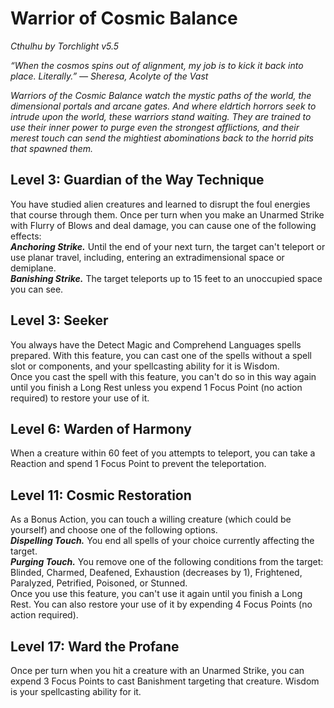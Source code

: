 # Warrior of Cosmic Balance
*Cthulhu by Torchlight v5.5*

*“When the cosmos spins out of alignment, my job is to kick it back into place. Literally.” — Sheresa, Acolyte of the Vast*

*Warriors of the Cosmic Balance watch the mystic paths of the world, the dimensional portals and arcane gates. And where eldrtich horrors seek to intrude upon the world, these warriors stand waiting. They are trained to use their inner power to purge even the strongest afflictions, and their merest touch can send the mightiest abominations back to the horrid pits that spawned them.*

## Level 3: Guardian of the Way Technique
You have studied alien creatures and learned to disrupt the foul energies that course through them. Once per turn when you make an Unarmed Strike with Flurry of Blows and deal damage, you can cause one of the following effects:  
***Anchoring Strike.*** Until the end of your next turn, the target can't teleport or use planar travel, including, entering an extradimensional space or demiplane.  
***Banishing Strike.*** The target teleports up to 15 feet to an unoccupied space you can see.

## Level 3: Seeker
You always have the Detect Magic and Comprehend Languages spells prepared. With this feature, you can cast one of the spells without a spell slot or components, and your spellcasting ability for it is Wisdom.  
Once you cast the spell with this feature, you can't do so in this way again until you finish a Long Rest unless you expend 1 Focus Point (no action required) to restore your use of it.

## Level 6: Warden of Harmony
When a creature within 60 feet of you attempts to teleport, you can take a Reaction and spend 1 Focus Point to prevent the teleportation.

## Level 11: Cosmic Restoration
As a Bonus Action, you can touch a willing creature (which could be yourself) and choose one of the following options.  
***Dispelling Touch.*** You end all spells of your choice currently affecting the target.  
***Purging Touch.*** You remove one of the following conditions from the target: Blinded, Charmed, Deafened, Exhaustion (decreases by 1), Frightened, Paralyzed, Petrified, Poisoned, or Stunned.  
Once you use this feature, you can't use it again until you finish a Long Rest. You can also restore your use of it by expending 4 Focus Points (no action required).

## Level 17: Ward the Profane
Once per turn when you hit a creature with an Unarmed Strike, you can expend 3 Focus Points to cast Banishment targeting that creature. Wisdom is your spellcasting ability for it.